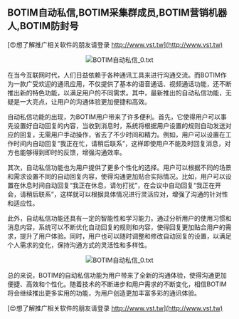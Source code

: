 ## **BOTIM自动私信,BOTIM采集群成员,BOTIM营销机器人,BOTIM防封号**

[😍想了解推广相关软件的朋友请登录 http://www.vst.tw](http://www.vst.tw)

 <center><img src="https://vst.tw/MP4/tuiguang/png/7.png" alt="BOTIM自动私信_0.txt"></center>

在当今互联网时代，人们日益依赖于各种通讯工具来进行沟通交流。而BOTIM作为一款广受欢迎的通讯应用，不仅提供了基本的语音通话、视频通话功能，还不断推出新的特色功能，以满足用户的不同需求。其中，最新推出的自动私信功能，无疑是一大亮点，让用户的沟通体验更加便捷和高效。

自动私信功能的出现，为BOTIM用户带来了许多便利。首先，它使得用户可以事先设置好自动回复的内容，当收到消息时，系统将根据用户设置的规则自动发送对应的回复，无需用户手动操作，省去了不少时间和精力。例如，用户可以设置在工作时间内自动回复“我正在忙，请稍后联系”，这样即使用户不能及时回复消息，对方也能够得到即时的反馈，增强沟通效率。

其次，自动私信功能也为用户提供了更多个性化的选择。用户可以根据不同的场景和需求设置不同的自动回复内容，使得沟通更加贴合实际情况。比如，用户可以设置在休息时间自动回复“我正在休息，请勿打扰”，在会议中自动回复“我正在开会，请稍后联系”，这样就可以根据具体情况进行灵活应对，增强了沟通的针对性和适应性。

此外，自动私信功能还具有一定的智能性和学习能力。通过分析用户的使用习惯和消息内容，系统可以不断优化自动回复的规则和内容，使得回复更加贴合用户的需求，提升了用户体验。同时，用户也可以随时调整和修改自动回复的设置，以满足个人需求的变化，保持沟通方式的灵活性和多样性。

 <center><img src="https://vst.tw/MP4/tuiguang/png/7.png" alt="BOTIM自动私信_0.txt"></center>

总的来说，BOTIM的自动私信功能为用户带来了全新的沟通体验，使得沟通更加便捷、高效和个性化。随着技术的不断进步和用户需求的不断变化，相信BOTIM将会继续推出更多实用的功能，为用户创造更加丰富多彩的通讯体验。

[😍想了解推广相关软件的朋友请登录 http://www.vst.tw](http://www.vst.tw)



